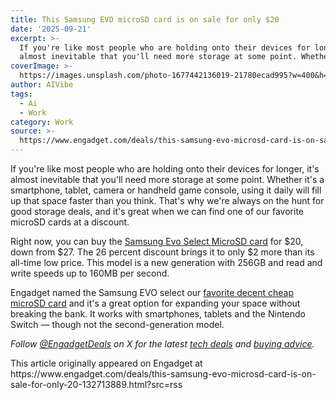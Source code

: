 ```yaml
---
title: This Samsung EVO microSD card is on sale for only $20
date: '2025-09-21'
excerpt: >-
  If you're like most people who are holding onto their devices for longer, it's
  almost inevitable that you'll need more storage at some point. Whether...
coverImage: >-
  https://images.unsplash.com/photo-1677442136019-21780ecad995?w=400&h=200&fit=crop&auto=format
author: AIVibe
tags:
  - Ai
  - Work
category: Work
source: >-
  https://www.engadget.com/deals/this-samsung-evo-microsd-card-is-on-sale-for-only-20-132713889.html?src=rss
---
```

<p>If you're like most people who are holding onto their devices for longer, it's almost inevitable that you'll need more storage at some point. Whether it's a smartphone, tablet, camera or handheld game console, using it daily will fill up that space faster than you think. That's why we're always on the hunt for good storage deals, and it's great when we can find one of our favorite microSD cards at a discount.</p> 
<p>Right now, you can buy the <a data-i13n="elm:affiliate_link;sellerN:Amazon;elmt:;cpos:1;pos:1" href="https://shopping.yahoo.com/rdlw?merchantId=66ea567a-c987-4c2e-a2ff-02904efde6ea&amp;itemId=amazon_B0CWPMKX5Y&amp;siteId=us-engadget&amp;pageId=1p-autolink&amp;contentUuid=048bc5dd-845c-4b94-aeca-6956e89a73ef&amp;featureId=text-link&amp;merchantName=Amazon&amp;linkText=Samsung+Evo+Select+MicroSD+card&amp;custData=eyJzb3VyY2VOYW1lIjoiV2ViLURlc2t0b3AtVmVyaXpvbiIsImxhbmRpbmdVcmwiOiJodHRwczovL3d3dy5hbWF6b24uY29tL1NBTVNVTkctbWljcm9TRFhDLU5pbnRlbmRvLVN3aXRjaC1NQi1NRTI1NlNBLUFNL2RwL0IwQ1dQTUtYNVk_dGFnPWdkZ3QwYy0yMCIsImNvbnRlbnRVdWlkIjoiMDQ4YmM1ZGQtODQ1Yy00Yjk0LWFlY2EtNjk1NmU4OWE3M2VmIiwib3JpZ2luYWxVcmwiOiJodHRwczovL3d3dy5hbWF6b24uY29tL1NBTVNVTkctbWljcm9TRFhDLU5pbnRlbmRvLVN3aXRjaC1NQi1NRTI1NlNBLUFNL2RwL0IwQ1dQTUtYNVkiLCJkeW5hbWljQ2VudHJhbFRyYWNraW5nSWQiOnRydWUsInNpdGVJZCI6InVzLWVuZ2FkZ2V0IiwicGFnZUlkIjoiMXAtYXV0b2xpbmsiLCJmZWF0dXJlSWQiOiJ0ZXh0LWxpbmsifQ&amp;signature=AQAAAbFTYuaDvKu0VV8Q7cMFEWKjs-0JHaoQQsZY56rlFnE8&amp;gcReferrer=https%3A%2F%2Fwww.amazon.com%2FSAMSUNG-microSDXC-Nintendo-Switch-MB-ME256SA-AM%2Fdp%2FB0CWPMKX5Y" class="rapid-with-clickid" data-original-link="https://www.amazon.com/SAMSUNG-microSDXC-Nintendo-Switch-MB-ME256SA-AM/dp/B0CWPMKX5Y?th=1">Samsung Evo Select MicroSD card</a> for $20, down from $27. The 26 percent discount brings it to only $2 more than its all-time low price. This model is a new generation with 256GB and read and write speeds up to 160MB per second.</p> <span id="end-legacy-contents"></span> 
<p> <core-commerce id="1db887ecea6d45a5a4bb78c3bbbeaf55" data-type="product-list" data-original-url="https://www.amazon.com/SAMSUNG-microSDXC-Nintendo-Switch-MB-ME256SA-AM/dp/B0CWPMKX5Y?th=1"></core-commerce></p> 
<p>Engadget named the Samsung EVO select our <a data-i13n="cpos:2;pos:1" href="https://www.engadget.com/computing/accessories/best-microsd-card-130038282.html">favorite decent cheap microSD card</a> and it's a great option for expanding your space without breaking the bank. It works with smartphones, tablets and the Nintendo Switch — though not the second-generation model.&nbsp;</p> 
<p><em>Follow </em><a data-i13n="cpos:3;pos:1" href="https://twitter.com/EngadgetDeals"><em>@EngadgetDeals</em></a><em> on X for the latest </em><a data-i13n="cpos:4;pos:1" href="https://www.engadget.com/deals/"><em>tech deals</em></a><em> and </em><a data-i13n="cpos:5;pos:1" href="https://www.engadget.com/best-tech/"><em>buying advice</em></a><em>.</em></p>This article originally appeared on Engadget at https://www.engadget.com/deals/this-samsung-evo-microsd-card-is-on-sale-for-only-20-132713889.html?src=rss
